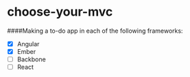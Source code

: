 # choose-your-mvc

####Making a to-do app in each of the following frameworks:
- [x] Angular
- [x] Ember
- [ ] Backbone
- [ ] React
